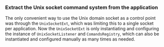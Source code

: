### Extract the Unix socket command system from the application

The only convenient way to use the Unix domain socket as a control point was
through the `UnixSocketExt`, which was limiting this to a single socket per
application. Now the `UnixSocketExt` is only instantiating and configuring the
instance of `UnixSocketListener` and `ComandsRegistry`, which can also be
instantiated and configured manually as many times as needed.
